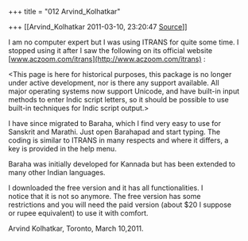 +++
title = "012 Arvind_Kolhatkar"

+++
[[Arvind_Kolhatkar	2011-03-10, 23:20:47 [Source](https://groups.google.com/g/samskrita/c/woZBEPDr7uo)]]



I am no computer expert but I was using ITRANS for quite some time. I  
stopped using it after I saw the following on its official website  
[www.aczoom.com/itrans](http://www.aczoom.com/itrans) :  
  
\<This page is here for historical purposes, this package is no longer  
under active development, nor is there any support available. All  
major operating systems now support Unicode, and have built-in input  
methods to enter Indic script letters, so it should be possible to use  
built-in techniques for Indic script output.>  
  
I have since migrated to Baraha, which I find very easy to use for  
Sanskrit and Marathi. Just open Barahapad and start typing. The  
coding is similar to ITRANS in many respects and where it differs, a  
key is provided in the help menu.  
  
Baraha was initially developed for Kannada but has been extended to  
many other Indian languages.  
  
I downloaded the free version and it has all functionalities. I  
notice that it is not so anymore. The free version has some  
restrictions and you will need the paid version (about $20 I suppose  
or rupee equivalent) to use it with comfort.  
  
Arvind Kolhatkar, Toronto, March 10,2011.


